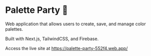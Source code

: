 # Palette Party 🎨

Web application that allows users to create, save, and manage color palettes.

Built with Next.js, TailwindCSS, and Firebase.

Access the live site at https://palette-party-552f4.web.app/
